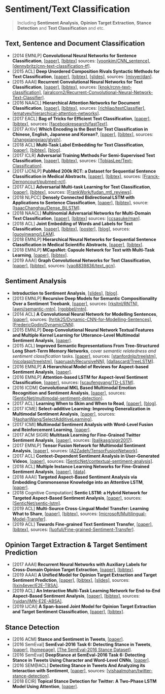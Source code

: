 # Sentiment/Text Classification

> Including **Sentiment Analysis**, **Opinion Target Extraction**, **Stance Detection** and **Text Classification** and etc.

## Text, Sentence and Document Classification
- [2014 EMNLP] **Convolutional Neural Networks for Sentence Classification**, [[paper]](https://arxiv.org/pdf/1408.5882.pdf), [[bibtex]](/Bibtex/Convolutional%20Neural%20Networks%20for%20Sentence%20Classification.bib) sources: [[yoonkim/CNN_sentence]](https://github.com/yoonkim/CNN_sentence), [[dennybritz/cnn-text-classification-tf]](https://github.com/dennybritz/cnn-text-classification-tf).
- [2015 ACL] **Deep Unordered Composition Rivals Syntactic Methods for Text Classification**, [[paper]](https://www.cs.umd.edu/~miyyer/pubs/2015_acl_dan.pdf), [[bibtex]](/Bibtex/Deep%20Unordered%20Composition%20Rivals%20Syntactic%20Methods%20for%20Text%20Classification.bib), [[slides]](https://pdfs.semanticscholar.org/7a5d/565e7abeb5e4570c1222dba0e5b1df18664a.pdf), sources: [[miyyer/dan]](https://github.com/miyyer/dan).
- [2015 AAAI] **Recurrent Convolutional Neural Networks for Text Classification**, [[paper]](https://www.aaai.org/ocs/index.php/AAAI/AAAI15/paper/view/9745/9552), [[bibtex]](/Bibtex/Recurrent%20Convolutional%20Neural%20Networks%20for%20Text%20Classification.bib), sources: [[knok/rcnn-text-classification]](https://github.com/knok/rcnn-text-classification), [[airalcorn2/Recurrent-Convolutional-Neural-Network-Text-Classifier]](https://github.com/airalcorn2/Recurrent-Convolutional-Neural-Network-Text-Classifier).
- [2016 NAACL] **Hierarchical Attention Networks for Document Classification**, [[paper]](https://www.cs.cmu.edu/%7Ediyiy/docs/naacl16.pdf), [[bibtex]](/Bibtex/Hierarchical%20Attention%20Networks%20for%20Document%20Classification.bib), sources: [[richliao/textClassifier]](https://github.com/richliao/textClassifier), [[ematvey/hierarchical-attention-networks]](https://github.com/ematvey/hierarchical-attention-networks).
- [2017 EACL] **Bag of Tricks for Efficient Text Classification**, [[paper]](https://arxiv.org/pdf/1607.01759.pdf), [[bibtex]](/Bibtex/Bag%20of%20Tricks%20for%20Efficient%20Text%20Classification.bib), sources: [[facebookresearch/fastText]](https://github.com/facebookresearch/fastText).
- [2017 ArXiv] **Which Encoding is the Best for Text Classification in Chinese, English, Japanese and Korean?**, [[paper]](https://arxiv.org/pdf/1708.02657.pdf), [[bibtex]](/Bibtex/Which%20Encoding%20is%20the%20Best%20for%20Text%20Classification%20in%20Chinese%20English%20Japanese%20and%20Korean.bib), sources: [[zhangxiangxiao/glyph]](https://github.com/zhangxiangxiao/glyph).
- [2018 ACL] **Multi-Task Label Embedding for Text Classification**, [[paper]](https://www.aclweb.org/anthology/D18-1484), [[bibtex]](/Bibtex/Multi-Task%20Label%20Embedding%20for%20Text%20Classification.bib), [[blog]](https://www.jianshu.com/p/4bbe061f0acd).
- [2017 ICLR] **Adversarial Training Methods For Semi-Supervised Text Classification**, [[paper]](https://arxiv.org/pdf/1605.07725.pdf), [[bibtex]](/Bibtex/Adversarial%20Training%20Methods%20for%20Semi-supervised%20Text%20Classification.bib), sources: [[TobiasLee/Text-Classification]](https://github.com/TobiasLee/Text-Classification).
- [2017 IJCNLP] **PubMed 200k RCT: a Dataset for Sequential Sentence Classification in Medical Abstracts**, [[paper]](http://aclweb.org/anthology/I17-2052), [[bibtex]](/Bibtex/PubMed%20200k%20RCT%20-%20a%20Dataset%20for%20Sequential%20Sentence%20Classification%20in%20Medical%20Abstracts.bib), sources: [[Franck-Dernoncourt/pubmed-rct]](https://github.com/Franck-Dernoncourt/pubmed-rct).
- [2017 ACL] **Adversarial Multi-task Learning for Text Classification**, [[paper]](http://www.aclweb.org/anthology/P17-1001), [[bibtex]](/Bibtex/Adversarial%20Multi-task%20Learning%20for%20Text%20Classification.bib), sources: [[FrankWork/fudan_mtl_reviews]](https://github.com/FrankWork/fudan_mtl_reviews).
- [2018 NLPCC] **Densely Connected Bidirectional LSTM with Applications to Sentence Classification**, [[paper]](https://arxiv.org/pdf/1802.00889.pdf), [[bibtex]](/Bibtex/Densely%20Connected%20Bidirectional%20LSTM%20with%20Applications%20to%20Sentence%20Classification.bib), source: [[IsaacChanghau/Dense_BiLSTM]](https://github.com/IsaacChanghau/Dense_BiLSTM).
- [2018 NAACL] **Multinomial Adversarial Networks for Multi-Domain Text Classification**, [[paper]](http://aclweb.org/anthology/N18-1111), [[bibtex]](/Bibtex/Multinomial%20Adversarial%20Networks%20for%20Multi-Domain%20Text%20Classification.bib) sources: [[ccsasuke/man]](https://github.com/ccsasuke/man).
- [2018 ACL] **Joint Embedding of Words and Labels for Text Classification**, [[paper]](https://www.aclweb.org/anthology/P18-1216), [[bibtex]](/Bibtex/Joint%20Embedding%20of%20Words%20and%20Labels%20for%20Text%20Classification.bib), [[poster]](https://www.aclweb.org/anthology/attachments/P18-1216.Poster.pdf), [[blog]](https://zhuanlan.zhihu.com/p/54734708), sources: [[guoyinwang/LEAM]](https://github.com/guoyinwang/LEAM).
- [2018 EMNLP] **Hierarchical Neural Networks for Sequential Sentence Classification in Medical Scientific Abstracts**, [[paper]](http://aclweb.org/anthology/D18-1349), [[bibtex]](/Bibtex/Hierarchical%20Neural%20Networks%20for%20Sequential%20Sentence%20Classification%20in%20Medical%20Scientific%20Abstracts.bib).
- [2018 EMNLP] **MCapsNet: Capsule Network for Text with Multi-Task Learning**, [[paper]](https://www.aclweb.org/anthology/D18-1486.pdf), [[bibtex]](/Bibtex/MCapsNet%20-%20Capsule%20Network%20for%20Text%20with%20Multi-Task%20Learning.bib).
- [2019 AAAI] **Graph Convolutional Networks for Text Classification**, [[paper]](https://arxiv.org/pdf/1809.05679.pdf), [[bibtex]](/Bibtex/Graph%20Convolutional%20Networks%20for%20Text%20Classification.bib), sources: [[yao8839836/text_gcn]](https://github.com/yao8839836/text_gcn).

## Sentiment Analysis
- **Introduction to Sentiment Analysis**, [[slides]](https://lct-master.org/files/MullenSentimentCourseSlides.pdf), [[blog]](https://blog.algorithmia.com/introduction-sentiment-analysis-algorithms/).
- [2013 EMNLP] **Recursive Deep Models for Semantic Compositionality Over a Sentiment Treebank**, [[paper]](https://nlp.stanford.edu/~socherr/EMNLP2013_RNTN.pdf), sources: [[rksltnl/RNTN]](https://github.com/rksltnl/RNTN), [[awni/semantic-rntn]](https://github.com/awni/semantic-rntn), [[rgobbel/rntn]](https://github.com/rgobbel/rntn).
- [2014 ACL] **A Convolutional Neural Network for Modelling Sentences**, [[paper]](https://arxiv.org/pdf/1404.2188.pdf), sources: [[hritik25/Dynamic-CNN-for-Modelling-Sentences]](https://github.com/hritik25/Dynamic-CNN-for-Modelling-Sentences), [[FredericGodin/DynamicCNN]](https://github.com/FredericGodin/DynamicCNN).
- [2015 EMNLP] **Deep Convolutional Neural Network Textual Features and Multiple Kernel Learning for Utterance-Level Multimodal Sentiment Analysis**, [[paper]](https://www.aclweb.org/anthology/D/D15/D15-1303.pdf).
- [2015 ACL] **Improved Semantic Representations From Tree-Structured Long Short-Term Memory Networks**, cover _semantic relatedness and sentiment classification_ tasks. [[paper]](http://www.aclweb.org/anthology/P15-1150), sources: [[stanfordnlp/treelstm]](https://github.com/stanfordnlp/treelstm), [[nicolaspi/treelstm]](https://github.com/nicolaspi/treelstm), [[sapruash/RecursiveNN]](https://github.com/sapruash/RecursiveNN), [[dallascard/TreeLSTM]](https://github.com/dallascard/TreeLSTM).
- [2016 EMNLP] **A Hierarchical Model of Reviews for Aspect-based Sentiment Analysis**, [[paper]](https://arxiv.org/pdf/1609.02745.pdf).
- [2016 EMNLP] **Attention-based LSTM for Aspect-level Sentiment Classification**, [[paper]](https://aclweb.org/anthology/D16-1058), sources: [[scaufengyang/TD-LSTM]](https://github.com/scaufengyang/TD-LSTM).
- [2016 ICDM] **Convolutional MKL Based Multimodal Emotion Recognition and Sentiment Analysis**, [[paper]](http://sentic.net/convolutional-mkl-based-multimodal-sentiment-analysis.pdf), sources: [[SenticNet/multimodal-sentiment-detection]](https://github.com/SenticNet/multimodal-sentiment-detection).
- [2017 ACL] **Learning When to Skim and When to Read**, [[paper]](http://www.aclweb.org/anthology/W17-2631), [[blog]](https://einstein.ai/research/learning-when-to-skim-and-when-to-read).
- [2017 ICME] **Select-additive Learning: Improving Generalization in Multimodal Sentiment Analysis**, [[paper]](https://arxiv.org/pdf/1609.05244.pdf), sources: [[HaohanWang/SelectAdditiveLearning]](https://github.com/HaohanWang/SelectAdditiveLearning).
- [2017 ICMI] **Multimodal Sentiment Analysis with Word-Level Fusion and Reinforcement Learning**, [[paper]](http://www.cs.cmu.edu/~pliang/papers/icmi2017-gme-camera.pdf).
- [2017 ACM SIGIR] **Multitask Learning for Fine-Grained Twitter Sentiment Analysis**, [[paper]](https://arxiv.org/pdf/1707.03569.pdf), sources: [[balikasg/sigir2017]](https://github.com/balikasg/sigir2017).
- [2017 EMNLP] **Tensor Fusion Network for Multimodal Sentiment Analysis**, [[paper]](https://www.aclweb.org/anthology/D17-1115), sources: [[A2Zadeh/TensorFusionNetwork]](https://github.com/A2Zadeh/TensorFusionNetwork).
- [2017 ACL] **Context-Dependent Sentiment Analysis in User-Generated Videos**, [[paper]](http://sentic.net/context-dependent-sentiment-analysis-in-user-generated-videos.pdf), sources: [[SenticNet/contextual-sentiment-analysis]](https://github.com/SenticNet/contextual-sentiment-analysis).
- [2018 ACL] **Multiple Instance Learning Networks for Fine-Grained Sentiment Analysis**, [[paper]](https://arxiv.org/pdf/1711.09645.pdf), [[data]](https://github.com/EdinburghNLP/spot-data).
- [2018 AAAI] **Targeted Aspect-Based Sentiment Analysis via Embedding Commonsense Knowledge into an Attentive LSTM**, [[paper]](http://sentic.net/sentic-lstm.pdf).
- [2018 Cognitive Computation] **Sentic LSTM: a Hybrid Network for Targeted Aspect-Based Sentiment Analysis**, [[paper]](https://link.springer.com/article/10.1007/s12559-018-9549-x), sources: [[SenticNet/sentic-lstm]](https://github.com/SenticNet/sentic-lstm).
- [2019 ACL] **Multi-Source Cross-Lingual Model Transfer: Learning What to Share**, [[paper]](https://www.aclweb.org/anthology/P19-1299), [[bibtex]](/Bibtex/Multi-Source%20Cross-Lingual%20Model%20Transfer%20-%20Learning%20What%20to%20Share.bib), sources: [[microsoft/Multilingual-Model-Transfer]](https://github.com/microsoft/Multilingual-Model-Transfer).
- [2019 ACL] **Towards Fine-grained Text Sentiment Transfer**, [[paper]](https://www.aclweb.org/anthology/P19-1194.pdf), [[bibtex]](/Bibtex/Towards%20Fine-grained%20Text%20Sentiment%20Transfer.bib), sources: [[luofuli/Fine-grained-Sentiment-Transfer]](https://github.com/luofuli/Fine-grained-Sentiment-Transfer).

## Opinion Target Extraction & Target Sentiment Prediction
- [2017 AAAI] **Recurrent Neural Networks with Auxiliary Labels for Cross-Domain Opinion Target Extraction**, [[paper]](https://pdfs.semanticscholar.org/d083/41562091ac6777f613a68a0d59eb600b5c57.pdf), [[bibtex]](/Bibtex/Recurrent%20Neural%20Networks%20with%20Auxiliary%20Labels%20for%20Cross-Domain%20Opinion%20Target%20Extraction.bib). 
- [2019 AAAI] **A Unified Model for Opinion Target Extraction and Target Sentiment Prediction**, [[paper]](https://arxiv.org/pdf/1811.05082.pdf), [[bibtex]](/Bibtex/A%20Unified%20Model%20for%20Opinion%20Target%20Extraction%20and%20Target%20Sentiment%20Prediction.bib), [[slides]](https://lixin4ever.github.io/paper/AAAI2019/slides/aaai19_lixin_slides.pdf), sources: [[lixin4ever/E2E-TBSA]](https://github.com/lixin4ever/E2E-TBSA).
- [2019 ACL] **An Interactive Multi-Task Learning Network for End-to-End Aspect-Based Sentiment Analysis**, [[paper]](https://www.aclweb.org/anthology/P19-1048), [[bibtex]](/Bibtex/An%20Interactive%20Multi-Task%20Learning%20Network%20for%20End-to-End%20Aspect-Based%20Sentiment%20Analysis.bib), sources: [[ruidan/IMN-E2E-ABSA]](https://github.com/ruidan/IMN-E2E-ABSA).
- [2019 IJCAI] **A Span-based Joint Model for Opinion Target Extraction and Target Sentiment Classification**, [[paper]](https://www.ijcai.org/proceedings/2019/0762.pdf), [[bibtex]](/Bibtex/A%20Span-based%20Joint%20Model%20for%20Opinion%20Target%20Extraction%20and%20Target%20Sentiment%20Classification.bib).

## Stance Detection
- [2016 ACM] **Stance and Sentiment in Tweets**, [[paper]](https://arxiv.org/pdf/1605.01655.pdf).
- [2016 SemEval] **SemEval-2016 Task 6: Detecting Stance in Tweets**, [[paper]](http://www.aclweb.org/anthology/S16-1003), [[homepage]](http://alt.qcri.org/semeval2016/task6/), [[The SemEval-2016 Stance Dataset]](http://www.saifmohammad.com/WebPages/StanceDataset.htm).
- [2016 SemEval] **DeepStance at SemEval-2016 Task 6: Detecting Stance in Tweets Using Character and Word-Level CNNs**, [[paper]](https://arxiv.org/pdf/1606.05694.pdf).
- [2016 SEM@ACL] **Detecting Stance in Tweets And Analyzing its Interaction with Sentiment**, [[paper]](http://anthology.aclweb.org/S16-2021), sources: [[vishaalmohan/twitter-stance-detection]](https://github.com/vishaalmohan/twitter-stance-detection).
- [2018 ECIR] **Topical Stance Detection for Twitter: A Two-Phase LSTM Model Using Attention**, [[paper]](https://arxiv.org/pdf/1801.03032.pdf).